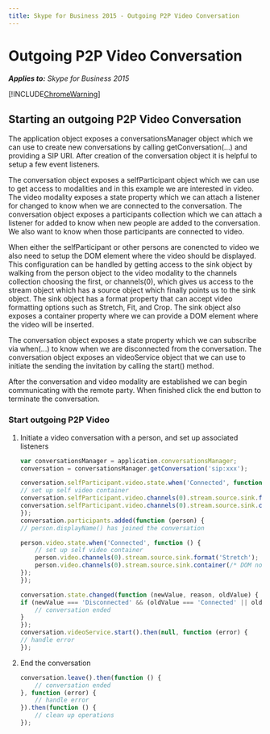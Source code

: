 ```yaml
---
title: Skype for Business 2015 - Outgoing P2P Video Conversation
---
```

# Outgoing P2P Video Conversation


 _**Applies to:** Skype for Business 2015_

[!INCLUDE[ChromeWarning](includes/P2PChromeWarning.md)]

## Starting an outgoing P2P Video Conversation

The application object exposes a conversationsManager object which we can use to create new conversations by calling getConversation(...) and providing a SIP URI.  After creation of the conversation object it is helpful to setup a few event listeners.

The conversation object exposes a selfParticipant object which we can use to get access to modalities and in this example we are interested in video.  The video modality exposes a state property which we can attach a listener for changed to know when we are connected to the conversation.
The conversation object exposes a participants collection which we can attach a listener for added to know when new people are added to the conversation.  We also want to know when those participants are connected to video.

When either the selfParticipant or other persons are conencted to video we also need to setup the DOM element where the video should be displayed.  This configuration can be handled by getting access to the sink object by walking from the person object to the video modality to the channels collection choosing the first, or channels(0), which gives us access to the stream object which has a source object which finally points us to the sink object.  The sink object has a format property that can accept video formatting options such as Stretch, Fit, and Crop.  The sink object also exposes a container property where we can provide a DOM element where the video will be inserted.

The conversation object exposes a state property which we can subscribe via when(...) to know when we are disconnected from the conversation. The conversation object exposes an videoService object that we can use to initiate the sending the invitation by calling the start() method.

After the conversation and video modality are established we can begin communicating with the remote party.  When finished click the end button to terminate the conversation.


### Start outgoing P2P Video

1. Initiate a video conversation with a person, and set up associated listeners 

    ```js
    var conversationsManager = application.conversationsManager;
    conversation = conversationsManager.getConversation('sip:xxx');

    conversation.selfParticipant.video.state.when('Connected', function () {
    // set up self video container
    conversation.selfParticipant.video.channels(0).stream.source.sink.format('Stretch');
    conversation.selfParticipant.video.channels(0).stream.source.sink.container(/* DOM node */);
    });
    conversation.participants.added(function (person) {
    // person.displayName() has joined the conversation

    person.video.state.when('Connected', function () {
        // set up self video container
        person.video.channels(0).stream.source.sink.format('Stretch');
        person.video.channels(0).stream.source.sink.container(/* DOM node */);
    });
    });

    conversation.state.changed(function (newValue, reason, oldValue) {
    if (newValue === 'Disconnected' && (oldValue === 'Connected' || oldValue === 'Connecting')) {
        // conversation ended
    }
    });
    conversation.videoService.start().then(null, function (error) {
    // handle error
    });
    ```

2. End the conversation

    ```js
    conversation.leave().then(function () {
        // conversation ended
    }, function (error) {
        // handle error
    }).then(function () {
        // clean up operations
    });
    ```
